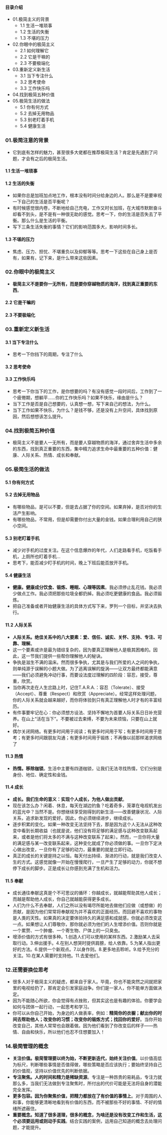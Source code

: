 #### 目录介绍
- 01.极简主义的背景
    - 1.1 生活一堆琐事
    - 1.2 生活的失衡
    - 1.3 不堪的压力
- 02.你眼中的极简主义
    - 2.1 如何理解它
    - 2.2 它是干嘛的
    - 2.3 不要极端化
- 03.重新定义新生活
    - 3.1 当下专注什么
    - 3.2 思考使命
    - 3.3 工作快乐吗
- 04.找到极简五种价值
- 05.极简生活的做法
    - 5.1 你有何方式
    - 5.2 去掉无用物品
    - 5.3 别老盯着手机
    - 5.4 健康生活


### 01.极简注意的背景
- 它到底有怎样的魅力，甚至很多大佬都在推荐极简生活？肯定是先遇到了问题，才会有之后的极简生活。




#### 1.1 生活一堆琐事




#### 1.2 生活的失衡
- 如果你总是加班加点地工作，根本没有时间分给身边的人。那么是不是要审视一下自己的生活是否平衡呢？
- 有时候感觉很内卷，不断地给自己充电，工作又时长加班，在大城市默默奋斗却看不到头，是不是有一种很无助的感觉。思考一下，你的生活是否失去了平衡。那么什么是生活的平衡。
- 写下三条生活失衡的事情？它们的影响范围多大，影响时间多长。



#### 1.3 不堪的压力
- 焦虑、压力、担忧、不堪重负以及抑郁等等。思考一下这些在自己身上是否有，如果有，记下来，是什么带来这些因素。




### 02.你眼中的极简主义
- **极简主义不是要你一无所有，而是要你穿越物质的海洋，找到真正重要的东西**。


#### 2.2 它是干嘛的



#### 2.3 不要极端化



### 03.重新定义新生活
#### 3.1 当下专注什么
- 思考一下你挡下的周期，专注了什么


#### 3.2 思考使命


#### 3.3 工作快乐吗
- 思考一下你当下的工作，是你想要的吗？有没有感觉一段时间后，工作到了一个疲倦期，想躺平……你的工作快乐吗？如果不快乐，缘由是什么？
- 当下工作是否是自己想要的，认真想一想，写下来自己的想法，为什么。
- 当下工作如果不快乐，为什么？是钱不够，还是没有上升空间，具体找到原因，然后想想该怎么提升。




### 04.找到极简五种价值
- 极简主义不是要人一无所有，而是要人穿越物质的海洋，通过舍弃生活中多余的东西，找到真正重要的东西，集中精力追求生命中最重要的五种价值：健康、人际关系、热情、成长和奉献。




### 05.极简生活的做法
#### 5.1 你有何方式


#### 5.2 去掉无用物品
- 有哪些物品，是可以不要，但是去占据了你的空间。如果弃掉，是否对你的生活产生影响。
- 有哪些物品，不常用，但是却需要你付出大量的金钱。如果合理利用自己的狭小空间。



#### 5.3 别老盯着手机
- 减少对手机的过度关注。在这个信息爆炸的年代，人们走路看手机，吃饭看手机，上厕所也盯着手机…
- 思考下，能否减少盯手机的时间，晚上下班后能否放开手机。



#### 5.4 健康生活
- **健康。健康成分饮食、锻炼、睡眠、心理等因素**。我必须停止乱花钱。我必须少做点工作。我必须把那些垃圾全都扔掉。我必须吃更健康的食品。我必须锻炼。
- 把自己准备或者开始健康生活的具体方式写下来，罗列一个目标，并坚决去执行。






#### 11.2 人际关系
- **人际关系。绝佳关系中的八大要素：爱、信任、诚实、关怀、支持、专注、可靠、理解**。
- 这一个要素或许是最为错综复杂的，因为要真正理解他人是极其困难的。因此，这一节我们提供一些帮你理解他人的秘诀。
- 争执是滋生不满的温床。然而很多争执，尤其是与我们所爱的人之间的争执，则单纯源于误解的小题大做。为了逃离误解的旋涡——让双方最终都能满意——我们必须避免冲动行事，而要设法度过理解的四阶段：容忍，接受，尊重，欣赏。
- 当你再次走在人生岔路上时，记住T.A.R.A.：容忍（Tolerate）、接受（Accept）、尊重（Respect）和欣赏（Appreciate）。经常这样处理问题，你的人际关系就会越来越好，而你将体验到只有真正理解他人时才有的丰富经历。
- 有件事要牢记在心：你必须想方设法、坚持不懈地为首要人际关系日日补充营养。在山上“活在当下”。不要被过去束缚，不要为未来烦恼，只要在山上就好。
- 偶尔关闭网络。有更多时间用于阅读；有更多时间用于写；有更多时间用于思考；有更多时间跟朋友沟通；有更多时间用于锻炼；不再像以前那样渴求网络了



#### 11.3 热情
- **热情。移除枷锁**。生活中主要有四道枷锁，让我们无法寻找热情，它们分别是身份、地位、确定性和金钱。



#### 11.4 成长
- **成长。我们生命的意义：实现个人成长，为他人做出贡献**。
- 现在该怎么办？闲着、休息，每天在湖边钓鱼？吃着奇多，笼罩在电视机发出的蓝光中？当然不是。你想继续享受刚得到的新生活——改善健康状况、人际关系，追求新发现的爱好。因此，你必须继续进步，继续成长。
- 逐步积累的变化。如果一种改变无法坚持下去，那是因为这个人无法从这种改变中看到长期收益（也就是说，他们没有将足够的满足感与这种改变联系起来，或者是他们将太多的不满与这种改变联系了起来）。然而，一旦你将大量的满足感与某一改变联系起来，这种变化就成了你必须做的事。一旦你下定决心做出改变，一旦你有了足够的动力，最重要的就是立即行动。
- 真正的成长的关键是持之以恒。每天付出持续、渐进的行动，就是我们改变人生的方式。这感觉就像一开始在慢慢爬行，一旦产生了足够的动力，你就不想停下成长的脚步。正是成长让你感到充满了生机和活力。




#### 11.5 奉献
- 成长通往奉献这真是个不可思议的循环：你越成长，就越能帮助其他人成长；而越是帮助他人成长，你自己就越能获得更多成长。
- 人们为什么不去奉献，人们之所以没有竭尽所能地去做他们应做（或想做）的贡献，是因为他们常常将奉献视为并不喜欢的正面经历。而回避不喜欢的事物是人类的天性。如果真的决定要体验持久的满足感和成就感，你就必须改变这一点。如果想让人们尊敬你，那你就必须为他们的人生增添价值。否则你就是一个累赘、一个肿瘤、一个寄生物、尸体上的一只臭虫。
- 增添价值的方式有很多种。1.创造人们可以使用的某样东西。2.激励某人去采取行动。3.伸出援手。4.在别人想哭时提供肩膀，给人依靠。5.为某人指出更好的方法。6.提供一个新观点。7.以身作则。8.更多地去聆听。9.给予充分的关注。10.在某人需要时支持他。11.去爱他们。




### 12.还需要换位思考
- 很多人对于极简主义的疑虑，都来自于家人。毕竟，你也不能突然之间就把家里的电视给扔了，那肯定会引发家庭战争。你们是一家人，你不能单方面做决定。
- 因为不能随心所欲，你会觉得有点挫败，但其实这也是有趣的体验。你要学会如何与团体一起行动，一起思考和学习。
- 你可以从你自己开始，为身边的人做表率，例如：**精简你的衣橱；献出你的时间去帮助他人；改变你的习惯；改变你的锻炼方式；找回你的爱好**。当你开始改变自己，其他人常常也会跟着做。因为他们看到了你改变后的样子——热情、自由和快乐，所以他们也忍不住想要加入！



### 14.极简管理的概念
- **关注价值。极简管理要以终为始，不断更新迭代，始终关注价值**。以价值高低为标尺，判断哪些事情是否值得做，哪些策略是否应该执行；要始终坚持自己的价值观，坚持以价值优先的判断依据。
- **专注聚焦。人的时间和精力是稀缺资源**。专注是一种昂贵的易耗品，专注力就那么多，当我们无法做到专注聚焦时，所付出的代价可能是无法将自身的潜能完全发挥。
- **更多包容。因为你聚焦价值，把精力都放在了有价值的事情上**。对于周围的人和事，你能够更清晰地看到有价值的东西，而不被那些不好的事情、不好的情绪所遮蔽住。
- **重要概念。知道了很多道理，很多的概念，为啥还是没有改变工作和生活，这个必须要运用或则动手实践**。结合实践的案例，运用自己知道的概念去处理问题，才能提升。











